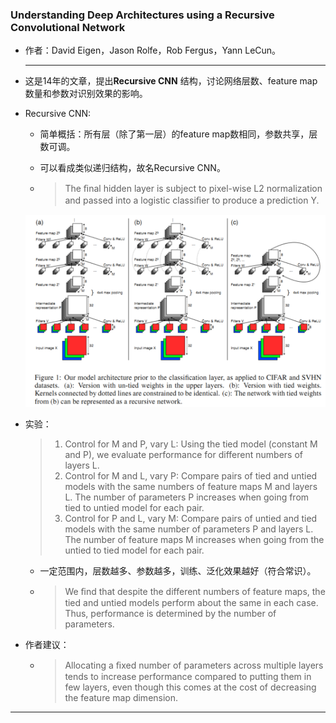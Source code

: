 ### Understanding Deep Architectures using a Recursive Convolutional Network

- 作者：David Eigen，Jason Rolfe，Rob Fergus，Yann LeCun。

  ------

- 这是14年的文章，提出**Recursive CNN** 结构，讨论网络层数、feature map数量和参数对识别效果的影响。

- Recursive CNN:

  - 简单概括：所有层（除了第一层）的feature map数相同，参数共享，层数可调。

  - 可以看成类似递归结构，故名Recursive CNN。

  - > The ﬁnal hidden layer is subject to pixel-wise L2 normalization and passed into a logistic
    > classiﬁer to produce a prediction Y.

  ![](https://raw.githubusercontent.com/JinGroup/reading_sharing/dev/read_note/Jiarenyf/img/Recursive%20CNN.png)


- 实验：

  > 1. Control for M and P, vary L: Using the tied model (constant M and P), we evaluate
  >   performance for different numbers of layers L.
  > 2. Control for M and L, vary P: Compare pairs of tied and untied models with the same
  >   numbers of feature maps M and layers L. The number of parameters P increases when
  >   going from tied to untied model for each pair.
  > 3. Control for P and L, vary M: Compare pairs of untied and tied models with the same
  >   number of parameters P and layers L. The number of feature maps M increases when
  >   going from the untied to tied model for each pair.

  - 一定范围内，层数越多、参数越多，训练、泛化效果越好（符合常识）。

  - > We ﬁnd that despite the different numbers of feature maps, the tied and untied models perform about the same in each case. Thus, performance is determined by the number of parameters.

- 作者建议：

  - > Allocating a ﬁxed number of parameters across multiple layers tends to increase performance compared to putting them in few layers, even though this comes at the cost of decreasing the feature map dimension. 

------

